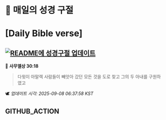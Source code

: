 # 🙏 매일의 성경 구절
# [Daily Bible verse]
## [![README에 성경구절 업데이트](https://github.com/DONGSUKA/first_test/actions/workflows/update-readme-bible.yml/badge.svg)](https://github.com/DONGSUKA/first_test/actions/workflows/update-readme-bible.yml)
<!-- START_BIBLE_VERSE -->
📖 **사무엘상 30:18**
> 다윗이 아말렉 사람들이 빼앗아 갔던 모든 것을 도로 찾고 그의 두 아내를 구원하였고

🕊️ _업데이트 시각: 2025-09-08 06:37:58 KST_
  <!-- END_BIBLE_VERSE -->
## GITHUB_ACTION
